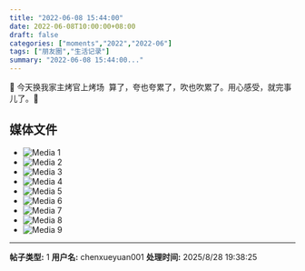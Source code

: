 ```yaml
---
title: "2022-06-08 15:44:00"
date: 2022-06-08T10:00:00+08:00
draft: false
categories: ["moments","2022","2022-06"]
tags: ["朋友圈","生活记录"]
summary: "2022-06-08 15:44:00..."
---
```


🥰 今天换我家主烤官上烤场
​
​算了，夸也夸累了，吹也吹累了。
​用心感受，就完事儿了。🤭

## 媒体文件

- ![Media 1](/Moments/photos/2022-06-08/202206081544000.jpg)
- ![Media 2](/Moments/photos/2022-06-08/202206081544001.jpg)
- ![Media 3](/Moments/photos/2022-06-08/202206081544002.jpg)
- ![Media 4](/Moments/photos/2022-06-08/202206081544003.jpg)
- ![Media 5](/Moments/photos/2022-06-08/202206081544004.jpg)
- ![Media 6](/Moments/photos/2022-06-08/202206081544005.jpg)
- ![Media 7](/Moments/photos/2022-06-08/202206081544006.jpg)
- ![Media 8](/Moments/photos/2022-06-08/202206081544007.jpg)
- ![Media 9](/Moments/photos/2022-06-08/202206081544008.jpg)

---

**帖子类型:** 1
**用户名:** chenxueyuan001
**处理时间:** 2025/8/28 19:38:25